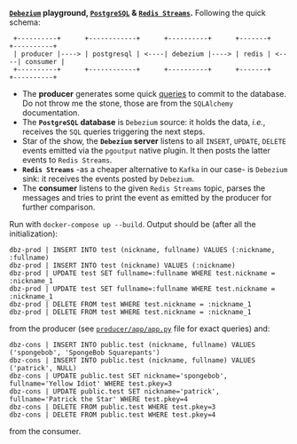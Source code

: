 **[`Debezium`](https://debezium.io/) playground,
[`PostgreSQL`](https://www.postgresql.org/) &
[`Redis Streams`](https://redis.io/topics/streams-intro).** Following the quick schema:

```text
 +----------+      +------------+      +----------+      +-------+      +----------+
 | producer |----> | postgresql | <----| debezium |----> | redis | <----| consumer |
 +----------+      +------------+      +----------+      +-------+      +----------+
```

* The **producer** generates some quick [queries](producer/app/app.py) to commit to the
  database. Do not throw me the stone, those are from the `SQLAlchemy` documentation.
* The **`PostgreSQL` database** is `Debezium` source: it holds the data, _i.e._,
  receives the `SQL` queries triggering the next steps.
* Star of the show, the **`Debezium` server** listens to all `INSERT`, `UPDATE`,
  `DELETE` events emitted via the `pgoutput` native plugin. It then posts the latter
  events to `Redis Streams`.
* **`Redis Streams`** -as a cheaper alternative to `Kafka` in our case- is `Debezium`
  sink: it receives the events posted by `Debezium`.
* The **consumer** listens to the given `Redis Streams` topic, parses the messages and
  tries to print the event as emitted by the producer for further comparison.

Run with `docker-compose up --build`. Output should be (after all the initialization):

```text
dbz-prod | INSERT INTO test (nickname, fullname) VALUES (:nickname, :fullname)
dbz-prod | INSERT INTO test (nickname) VALUES (:nickname)
dbz-prod | UPDATE test SET fullname=:fullname WHERE test.nickname = :nickname_1
dbz-prod | UPDATE test SET fullname=:fullname WHERE test.nickname = :nickname_1
dbz-prod | DELETE FROM test WHERE test.nickname = :nickname_1
dbz-prod | DELETE FROM test WHERE test.nickname = :nickname_1
```

from the producer (see [`producer/app/app.py`](producer/app/app.py) file for exact
queries) and:

```text
dbz-cons | INSERT INTO public.test (nickname, fullname) VALUES ('spongebob', 'SpongeBob Squarepants')
dbz-cons | INSERT INTO public.test (nickname, fullname) VALUES ('patrick', NULL)
dbz-cons | UPDATE public.test SET nickname='spongebob', fullname='Yellow Idiot' WHERE test.pkey=3
dbz-cons | UPDATE public.test SET nickname='patrick', fullname='Patrick the Star' WHERE test.pkey=4
dbz-cons | DELETE FROM public.test WHERE test.pkey=3
dbz-cons | DELETE FROM public.test WHERE test.pkey=4
```

from the consumer.

